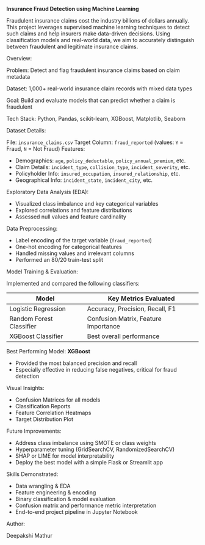**Insurance Fraud Detection using Machine Learning**

Fraudulent insurance claims cost the industry billions of dollars annually. This project leverages supervised machine learning techniques to detect such claims and help insurers make data-driven decisions. Using classification models and real-world data, we aim to accurately distinguish between fraudulent and legitimate insurance claims.

Overview:

Problem: Detect and flag fraudulent insurance claims based on claim metadata

Dataset: 1,000+ real-world insurance claim records with mixed data types

Goal: Build and evaluate models that can predict whether a claim is fraudulent

Tech Stack: Python, Pandas, scikit-learn, XGBoost, Matplotlib, Seaborn

Dataset Details:

File: `insurance_claims.csv`
Target Column: `fraud_reported` (values: `Y` = Fraud, `N` = Not Fraud)
Features:

  * Demographics: `age`, `policy_deductable`, `policy_annual_premium`, etc.
  * Claim Details: `incident_type`, `collision_type`, `incident_severity`, etc.
  * Policyholder Info: `insured_occupation`, `insured_relationship`, etc.
  * Geographical Info: `incident_state`, `incident_city`, etc.

Exploratory Data Analysis (EDA):

  * Visualized class imbalance and key categorical variables
  * Explored correlations and feature distributions
  * Assessed null values and feature cardinality

Data Preprocessing:

  * Label encoding of the target variable (`fraud_reported`)
  * One-hot encoding for categorical features
  * Handled missing values and irrelevant columns
  * Performed an 80/20 train-test split

Model Training & Evaluation:

Implemented and compared the following classifiers:

| Model                    | Key Metrics Evaluated                |
| ------------------------ | ------------------------------------ |
| Logistic Regression      | Accuracy, Precision, Recall, F1      |
| Random Forest Classifier | Confusion Matrix, Feature Importance |
| XGBoost Classifier       | Best overall performance             |

Best Performing Model: **XGBoost**

  * Provided the most balanced precision and recall
  * Especially effective in reducing false negatives, critical for fraud detection

Visual Insights:

  * Confusion Matrices for all models
  * Classification Reports
  * Feature Correlation Heatmaps
  * Target Distribution Plot

Future Improvements:

  * Address class imbalance using SMOTE or class weights
  * Hyperparameter tuning (GridSearchCV, RandomizedSearchCV)
  * SHAP or LIME for model interpretability
  * Deploy the best model with a simple Flask or Streamlit app

Skills Demonstrated:

  * Data wrangling & EDA
  * Feature engineering & encoding
  * Binary classification & model evaluation
  * Confusion matrix and performance metric interpretation
  * End-to-end project pipeline in Jupyter Notebook

Author:

Deepakshi Mathur
